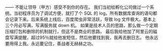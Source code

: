 ——
不能让领导（甲方）感受不到你的存在。
我们当初给孵化公司做过一个系统。当初程序员为了调试方便，就打了个 SQL 的 log，所有数据库查询的语句都会记录下来。后来系统上线后，百度爬虫非常活跃，导致 log 文件极大。基本上三个月必写满，写满服务就 down 机。
如果是技术人员的思路，那么做一个定期压缩打包和删除的机制就行，但这不是商业的思路。
最后我给他加了阿里云的磁盘写满提醒，超过95％就给他发短信，然后他要找到我，我再去删日志。
他永远要用得上我。永远要记住，善战者无赫赫之功。

